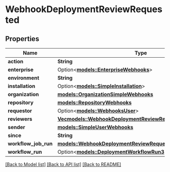 # WebhookDeploymentReviewRequested

## Properties

Name | Type | Description | Notes
------------ | ------------- | ------------- | -------------
**action** | **String** |  | 
**enterprise** | Option<[**models::EnterpriseWebhooks**](enterprise-webhooks.md)> |  | [optional]
**environment** | **String** |  | 
**installation** | Option<[**models::SimpleInstallation**](simple-installation.md)> |  | [optional]
**organization** | [**models::OrganizationSimpleWebhooks**](organization-simple-webhooks.md) |  | 
**repository** | [**models::RepositoryWebhooks**](repository-webhooks.md) |  | 
**requestor** | Option<[**models::WebhooksUser**](webhooks_user.md)> |  | 
**reviewers** | [**Vec<models::WebhookDeploymentReviewRequestedReviewersInner>**](webhook_deployment_review_requested_reviewers_inner.md) |  | 
**sender** | [**models::SimpleUserWebhooks**](simple-user-webhooks.md) |  | 
**since** | **String** |  | 
**workflow_job_run** | [**models::WebhookDeploymentReviewRequestedWorkflowJobRun**](webhook_deployment_review_requested_workflow_job_run.md) |  | 
**workflow_run** | Option<[**models::DeploymentWorkflowRun3**](Deployment_Workflow_Run_3.md)> |  | 

[[Back to Model list]](../README.md#documentation-for-models) [[Back to API list]](../README.md#documentation-for-api-endpoints) [[Back to README]](../README.md)


